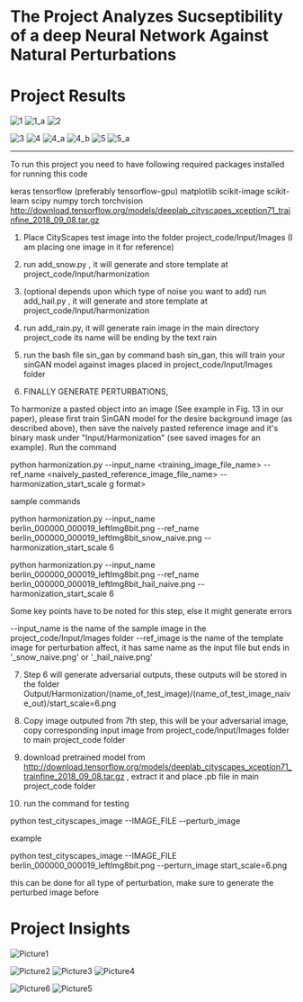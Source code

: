 The Project Analyzes Sucseptibility of a deep Neural Network Against Natural Perturbations <a name="TOP"></a>
===================

Project Results <a name="TOP"></a>
===================

![1](https://user-images.githubusercontent.com/58717184/108569930-cb0d1000-72da-11eb-9647-5acb028a59e6.JPG)
![1_a](https://user-images.githubusercontent.com/58717184/108569934-ccd6d380-72da-11eb-8bf2-d17aaa6d84ee.JPG)
![2](https://user-images.githubusercontent.com/58717184/108569945-cfd1c400-72da-11eb-8f54-07b6458b6f46.JPG)


![3](https://user-images.githubusercontent.com/58717184/108569950-d2341e00-72da-11eb-9ffd-022ab329d293.JPG)
![4](https://user-images.githubusercontent.com/58717184/108569955-d4967800-72da-11eb-9472-fe242e08c49e.JPG)
![4_a](https://user-images.githubusercontent.com/58717184/108569960-d5c7a500-72da-11eb-91ea-86ca5f2525f8.JPG)
![4_b](https://user-images.githubusercontent.com/58717184/108569962-d7916880-72da-11eb-8adb-97f1d0da0b93.JPG)
![5](https://user-images.githubusercontent.com/58717184/108569967-d95b2c00-72da-11eb-885b-5099b52bae3b.JPG)
![5_a](https://user-images.githubusercontent.com/58717184/108569972-db24ef80-72da-11eb-8abd-2a802a353780.JPG)




---
To run this project you need to have following required packages installed for running this code 

keras
tensorflow (preferably tensorflow-gpu)
matplotlib
scikit-image
scikit-learn
scipy
numpy
torch
torchvision
http://download.tensorflow.org/models/deeplab_cityscapes_xception71_trainfine_2018_09_08.tar.gz


1. Place CityScapes test image into the folder project_code/Input/Images (I am placing one image in it for reference) 

2. run add_snow.py , it will generate and store template at project_code/Input/harmonization

3. (optional depends upon which type of noise you want to add) run add_hail.py , it will generate and store template at project_code/Input/harmonization

4. run add_rain.py, it will generate rain image in the main directory project_code its name will be ending by the text rain

5. run the bash file sin_gan by command bash sin_gan, this will train your sinGAN model against images placed in project_code/Input/Images folder

6. FINALLY GENERATE PERTURBATIONS, 

To harmonize a pasted object into an image (See example in Fig. 13 in our paper), please first train SinGAN model for the desire background image (as described above), then save the naively pasted reference image and it's binary mask under "Input/Harmonization" (see saved images for an example). Run the command

python harmonization.py --input_name <training_image_file_name> --ref_name <naively_pasted_reference_image_file_name> --harmonization_start_scale <scale to inject>g format>

sample commands 

python harmonization.py --input_name berlin_000000_000019_leftImg8bit.png --ref_name berlin_000000_000019_leftImg8bit_snow_naive.png --harmonization_start_scale 6

python harmonization.py --input_name berlin_000000_000019_leftImg8bit.png --ref_name berlin_000000_000019_leftImg8bit_hail_naive.png --harmonization_start_scale 6

Some key points have to be noted for this step, else it might generate errors

--input_name is the name of the sample image in the project_code/Input/Images folder
--ref_image is the name of the template image for perturbation affect, it has same name as the input file but ends in '_snow_naive.png' or '_hail_naive.png'

7. Step 6 will generate adversarial outputs, these outputs will be stored in the folder Output/Harmonization/(name_of_test_image)/(name_of_test_image_naive_out)/start_scale=6.png


8. Copy image outputed from 7th step, this will be your adversarial image, copy corresponding input image from project_code/Input/Images folder to main project_code folder

9. download pretrained model from http://download.tensorflow.org/models/deeplab_cityscapes_xception71_trainfine_2018_09_08.tar.gz , extract it and place .pb file in main project_code folder

10. run the command for testing 

python test_cityscapes_image --IMAGE_FILE <name of input image> --perturb_image <name of perturb image>

example

python test_cityscapes_image --IMAGE_FILE berlin_000000_000019_leftImg8bit.png --perturn_image start_scale=6.png

this can be done for all type of perturbation, make sure to generate the perturbed image before 

Project Insights <a name="TOP"></a>
===================

![Picture1](https://user-images.githubusercontent.com/58717184/108569801-8a14fb80-72da-11eb-96d8-f77d2857bc2d.png)

![Picture2](https://user-images.githubusercontent.com/58717184/108569807-8da88280-72da-11eb-9975-5a5c471eead2.png)
![Picture3](https://user-images.githubusercontent.com/58717184/108569811-8f724600-72da-11eb-8b20-2c2eccb903f1.png)
![Picture4](https://user-images.githubusercontent.com/58717184/108569814-91d4a000-72da-11eb-9f42-01bc8455f1e4.png)

![Picture6](https://user-images.githubusercontent.com/58717184/108569826-96995400-72da-11eb-9ccd-b8bb64bd1cb9.png)
![Picture5](https://user-images.githubusercontent.com/58717184/108569828-97ca8100-72da-11eb-9e4e-953d03f08c19.png)



